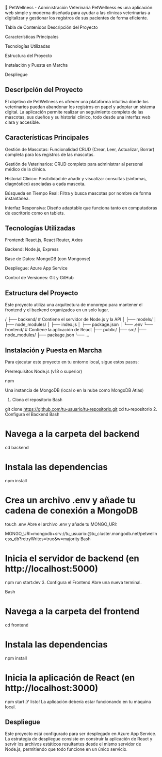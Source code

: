 🐾 PetWellness - Administración Veterinaria
PetWellness es una aplicación web simple y moderna diseñada para ayudar a las clínicas veterinarias a digitalizar y gestionar los registros de sus pacientes de forma eficiente.

Tabla de Contenidos
Descripción del Proyecto

Características Principales

Tecnologías Utilizadas

Estructura del Proyecto

Instalación y Puesta en Marcha

Despliegue

## Descripción del Proyecto
El objetivo de PetWellness es ofrecer una plataforma intuitiva donde los veterinarios puedan abandonar los registros en papel y adoptar un sistema digital. La aplicación permite realizar un seguimiento completo de las mascotas, sus dueños y su historial clínico, todo desde una interfaz web clara y accesible.

## Características Principales
Gestión de Mascotas: Funcionalidad CRUD (Crear, Leer, Actualizar, Borrar) completa para los registros de las mascotas.

Gestión de Veterinarios: CRUD completo para administrar al personal médico de la clínica.

Historial Clínico: Posibilidad de añadir y visualizar consultas (síntomas, diagnóstico) asociadas a cada mascota.

Búsqueda en Tiempo Real: Filtra y busca mascotas por nombre de forma instantánea.

Interfaz Responsiva: Diseño adaptable que funciona tanto en computadoras de escritorio como en tablets.

## Tecnologías Utilizadas
Frontend: React.js, React Router, Axios

Backend: Node.js, Express

Base de Datos: MongoDB (con Mongoose)

Despliegue: Azure App Service

Control de Versiones: Git y GitHub

## Estructura del Proyecto
Este proyecto utiliza una arquitectura de monorepo para mantener el frontend y el backend organizados en un solo lugar.

/
├── backend/        # Contiene el servidor de Node.js y la API
│   ├── models/
│   ├── node_modules/
│   ├── index.js
│   ├── package.json
│   └── .env
└── frontend/       # Contiene la aplicación de React
    ├── public/
    ├── src/
    ├── node_modules/
    ├── package.json
    └── ...
## Instalación y Puesta en Marcha
Para ejecutar este proyecto en tu entorno local, sigue estos pasos:

Prerrequisitos
Node.js (v18 o superior)

npm

Una instancia de MongoDB (local o en la nube como MongoDB Atlas)

1. Clona el repositorio
Bash

git clone https://github.com/tu-usuario/tu-repositorio.git
cd tu-repositorio
2. Configura el Backend
Bash

# Navega a la carpeta del backend
cd backend

# Instala las dependencias
npm install

# Crea un archivo .env y añade tu cadena de conexión a MongoDB
touch .env
Abre el archivo .env y añade tu MONGO_URI:

MONGO_URI=mongodb+srv://tu_usuario:<password>@tu_cluster.mongodb.net/petwellness_db?retryWrites=true&w=majority
Bash

# Inicia el servidor de backend (en http://localhost:5000)
npm run start:dev
3. Configura el Frontend
Abre una nueva terminal.

Bash

# Navega a la carpeta del frontend
cd frontend

# Instala las dependencias
npm install

# Inicia la aplicación de React (en http://localhost:3000)
npm start
¡Y listo! La aplicación debería estar funcionando en tu máquina local.

## Despliegue
Este proyecto está configurado para ser desplegado en Azure App Service. La estrategia de despliegue consiste en construir la aplicación de React y servir los archivos estáticos resultantes desde el mismo servidor de Node.js, permitiendo que todo funcione en un único servicio.